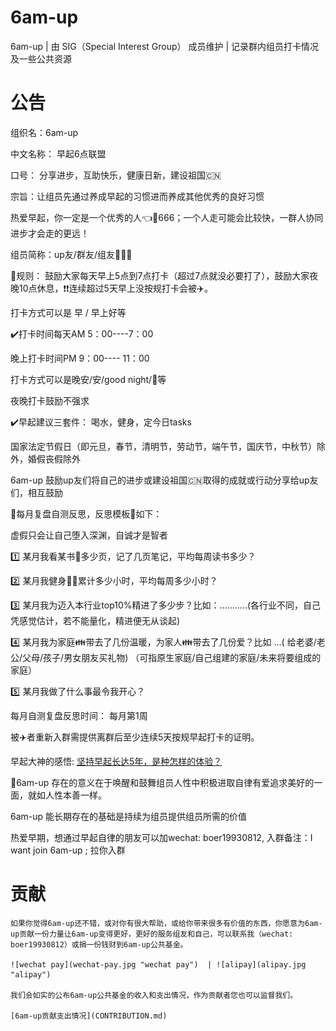 # 6am-up
6am-up | 由 SIG（Special Interest Group） 成员维护 | 记录群内组员打卡情况及一些公共资源 

# 公告
组织名：6am-up

中文名称： 早起6点联盟

口号： 分享进步，互助快乐，健康日新，建设祖国:cn:

宗旨：让组员先通过养成早起的习惯进而养成其他优秀的良好习惯

热爱早起，你一定是一个优秀的人:point_left::punch:666；一个人走可能会比较快，一群人协同进步才会走的更远！



组员简称：up友/群友/组友:two_men_holding_hands::two_women_holding_hands::couple:

:dart:规则： 鼓励大家每天早上5点到7点打卡（超过7点就没必要打了），鼓励大家夜晚10点休息，:exclamation::exclamation:连续超过5天早上没按规打卡会被:airplane:。

打卡方式可以是 早 / 早上好等

:heavy_check_mark:打卡时间每天AM 5：00----7：00

晚上打卡时间PM 9：00---- 11：00

打卡方式可以是晚安/安/good night/:crescent_moon:等

夜晚打卡鼓励不强求

:heavy_check_mark:早起建议三套件： 喝水，健身，定今日tasks


国家法定节假日（即元旦，春节，清明节，劳动节，端午节，国庆节，中秋节）除外，婚假丧假除外


6am-up 鼓励up友们将自己的进步或建设祖国:cn:取得的成就或行动分享给up友们，相互鼓励



:heartbeat:每月复盘自测反思，反思模板:100:如下：

虚假只会让自己堕入深渊，自诚才是智者

:one: 某月我看某书:book:多少页，记了几页笔记，平均每周读书多少？

:two: 某月我健身:running::basketball:累计多少小时，平均每周多少小时？

:three: 某月我为迈入本行业top10%精进了多少步？比如：...........(各行业不同，自己凭感觉估计，若不能量化，精进便无从谈起)

:four: 某月我为家庭:family:带去了几份温暖，为家人:family:带去了几份爱？比如   ...( 给老婆/老公/父母/孩子/男女朋友买礼物)  （可指原生家庭/自己组建的家庭/未来将要组成的家庭）

:five: 某月我做了什么事最令我开心？

每月自测复盘反思时间： 每月第1周



被:airplane:者重新入群需提供离群后至少连续5天按规早起打卡的证明。


早起大神的感悟: [坚持早起长达5年，是种怎样的体验？](https://www.zhihu.com/question/37228840)


:dart:6am-up 存在的意义在于唤醒和鼓舞组员人性中积极进取自律有爱追求美好的一面，就如人性本善一样。

6am-up 能长期存在的基础是持续为组员提供组员所需的价值



热爱早期，想通过早起自律的朋友可以加wechat: boer19930812, 入群备注：I want join 6am-up ; 拉你入群

# 贡献

	如果你觉得6am-up还不错，或对你有很大帮助，或给你带来很多有价值的东西，你愿意为6am-up贡献一份力量让6am-up变得更好，更好的服务组友和自己，可以联系我（wechat: boer19930812）或捐一份钱财到6am-up公共基金。

	![wechat pay](wechat-pay.jpg "wechat pay")  | ![alipay](alipay.jpg "alipay")

	我们会如实的公布6am-up公共基金的收入和支出情况，作为贡献者您也可以监督我们。

	[6am-up贡献支出情况](CONTRIBUTION.md)

